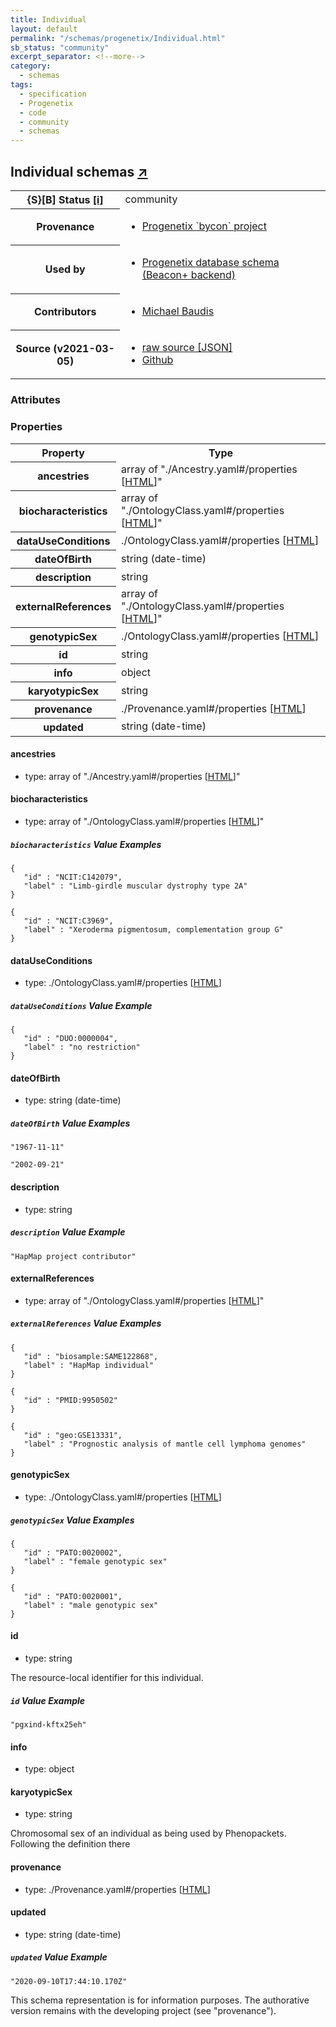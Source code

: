 ```yaml
---
title: Individual
layout: default
permalink: "/schemas/progenetix/Individual.html"
sb_status: "community"
excerpt_separator: <!--more-->
category:
  - schemas
tags:
  - specification
  - Progenetix
  - code
  - community
  - schemas
---
```


<div id="schema-header-title">
  <h2>Individual <span id="schema-header-title-project">schemas <a href="https://github.com/progenetix/schemas" target="_BLANK">&nearr;</a></span> </h2>
</div>

<table id="schema-header-table">
  <tr>
    <th>{S}[B] Status <a href="https://schemablocks.org/about/sb-status-levels.html">[i]</a></th>
    <td><div id="schema-header-status">community</div></td>
  </tr>

  <tr>
    <th>Provenance</th>
    <td>
      <ul>
<li><a href="https://github.com/progenetix/bycon/">Progenetix `bycon` project</a></li>
      </ul>
    </td>
  </tr>
  <tr>
    <th>Used by</th>
    <td>
      <ul>
<li><a href="https://github.com/progenetix/schemas/">Progenetix database schema (Beacon+ backend)</a></li>
      </ul>
    </td>
  </tr>

<!--more-->

  <tr>
    <th>Contributors</th>
    <td>
      <ul>
<li><a href="https://orcid.org/0000-0002-9903-4248">Michael Baudis</a></li>
      </ul>
    </td>
  </tr>
  <tr>
    <th>Source (v2021-03-05)</th>
    <td>
      <ul>
        <li><a href="current/Individual.json" target="_BLANK">raw source [JSON]</a></li>
        <li><a href="https://github.com/progenetix/schemas/blob/master/schemas/Individual.yaml" target="_BLANK">Github</a></li>
      </ul>
    </td>
  </tr>
</table>

<div id="schema-attributes-title">
  <h3>Attributes</h3>
</div>


### Properties

<table id="schema-properties-table">
  <tr>
    <th>Property</th>
    <th>Type</th>
  </tr>
  <tr>
    <th>ancestries</th>
    <td>array of "./Ancestry.yaml#/properties [<a href="./Ancestry.html">HTML</a>]"</td>
  </tr>
  <tr>
    <th>biocharacteristics</th>
    <td>array of "./OntologyClass.yaml#/properties [<a href="./OntologyClass.html">HTML</a>]"</td>
  </tr>
  <tr>
    <th>dataUseConditions</th>
    <td>./OntologyClass.yaml#/properties [<a href="./OntologyClass.html">HTML</a>]</td>
  </tr>
  <tr>
    <th>dateOfBirth</th>
    <td>string (date-time)</td>
  </tr>
  <tr>
    <th>description</th>
    <td>string</td>
  </tr>
  <tr>
    <th>externalReferences</th>
    <td>array of "./OntologyClass.yaml#/properties [<a href="./OntologyClass.html">HTML</a>]"</td>
  </tr>
  <tr>
    <th>genotypicSex</th>
    <td>./OntologyClass.yaml#/properties [<a href="./OntologyClass.html">HTML</a>]</td>
  </tr>
  <tr>
    <th>id</th>
    <td>string</td>
  </tr>
  <tr>
    <th>info</th>
    <td>object</td>
  </tr>
  <tr>
    <th>karyotypicSex</th>
    <td>string</td>
  </tr>
  <tr>
    <th>provenance</th>
    <td>./Provenance.yaml#/properties [<a href="./Provenance.html">HTML</a>]</td>
  </tr>
  <tr>
    <th>updated</th>
    <td>string (date-time)</td>
  </tr>

</table>


#### ancestries

* type: array of "./Ancestry.yaml#/properties [<a href="./Ancestry.html">HTML</a>]"




#### biocharacteristics

* type: array of "./OntologyClass.yaml#/properties [<a href="./OntologyClass.html">HTML</a>]"



##### `biocharacteristics` Value Examples  

```
{
   "id" : "NCIT:C142079",
   "label" : "Limb-girdle muscular dystrophy type 2A"
}
```
```
{
   "id" : "NCIT:C3969",
   "label" : "Xeroderma pigmentosum, complementation group G"
}
```

#### dataUseConditions

* type: ./OntologyClass.yaml#/properties [<a href="./OntologyClass.html">HTML</a>]



##### `dataUseConditions` Value Example  

```
{
   "id" : "DUO:0000004",
   "label" : "no restriction"
}
```

#### dateOfBirth

* type: string (date-time)



##### `dateOfBirth` Value Examples  

```
"1967-11-11"
```
```
"2002-09-21"
```

#### description

* type: string



##### `description` Value Example  

```
"HapMap project contributor"
```

#### externalReferences

* type: array of "./OntologyClass.yaml#/properties [<a href="./OntologyClass.html">HTML</a>]"



##### `externalReferences` Value Examples  

```
{
   "id" : "biosample:SAME122868",
   "label" : "HapMap individual"
}
```
```
{
   "id" : "PMID:9950502"
}
```
```
{
   "id" : "geo:GSE13331",
   "label" : "Prognostic analysis of mantle cell lymphoma genomes"
}
```

#### genotypicSex

* type: ./OntologyClass.yaml#/properties [<a href="./OntologyClass.html">HTML</a>]



##### `genotypicSex` Value Examples  

```
{
   "id" : "PATO:0020002",
   "label" : "female genotypic sex"
}
```
```
{
   "id" : "PATO:0020001",
   "label" : "male genotypic sex"
}
```

#### id

* type: string

The resource-local identifier for this individual.


##### `id` Value Example  

```
"pgxind-kftx25eh"
```

#### info

* type: object




#### karyotypicSex

* type: string

Chromosomal sex of an individual as being used by Phenopackets. Following the definition there



#### provenance

* type: ./Provenance.yaml#/properties [<a href="./Provenance.html">HTML</a>]




#### updated

* type: string (date-time)



##### `updated` Value Example  

```
"2020-09-10T17:44:10.170Z"
```
<div id="schema-footer">
This schema representation is for information purposes. The authorative 
version remains with the developing project (see "provenance").
</div>


